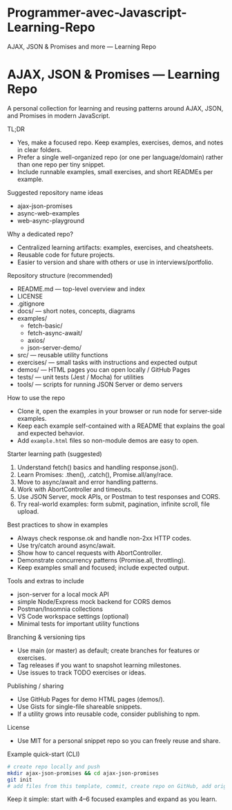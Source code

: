 # Programmer-avec-Javascript-Learning-Repo
AJAX, JSON &amp; Promises and more — Learning Repo
# AJAX, JSON & Promises — Learning Repo

A personal collection for learning and reusing patterns around AJAX, JSON, and Promises in modern JavaScript.

TL;DR
- Yes, make a focused repo. Keep examples, exercises, demos, and notes in clear folders.
- Prefer a single well-organized repo (or one per language/domain) rather than one repo per tiny snippet.
- Include runnable examples, small exercises, and short READMEs per example.

Suggested repository name ideas
- ajax-json-promises
- async-web-examples
- web-async-playground

Why a dedicated repo?
- Centralized learning artifacts: examples, exercises, and cheatsheets.
- Reusable code for future projects.
- Easier to version and share with others or use in interviews/portfolio.

Repository structure (recommended)
- README.md                 — top-level overview and index
- LICENSE
- .gitignore
- docs/                     — short notes, concepts, diagrams
- examples/
  - fetch-basic/
  - fetch-async-await/
  - axios/
  - json-server-demo/
- src/                      — reusable utility functions
- exercises/                — small tasks with instructions and expected output
- demos/                    — HTML pages you can open locally / GitHub Pages
- tests/                    — unit tests (Jest / Mocha) for utilities
- tools/                    — scripts for running JSON Server or demo servers

How to use the repo
- Clone it, open the examples in your browser or run node for server-side examples.
- Keep each example self-contained with a README that explains the goal and expected behavior.
- Add `example.html` files so non-module demos are easy to open.

Starter learning path (suggested)
1. Understand fetch() basics and handling response.json().
2. Learn Promises: .then(), .catch(), Promise.all/any/race.
3. Move to async/await and error handling patterns.
4. Work with AbortController and timeouts.
5. Use JSON Server, mock APIs, or Postman to test responses and CORS.
6. Try real-world examples: form submit, pagination, infinite scroll, file upload.

Best practices to show in examples
- Always check response.ok and handle non-2xx HTTP codes.
- Use try/catch around async/await.
- Show how to cancel requests with AbortController.
- Demonstrate concurrency patterns (Promise.all, throttling).
- Keep examples small and focused; include expected output.

Tools and extras to include
- json-server for a local mock API
- simple Node/Express mock backend for CORS demos
- Postman/Insomnia collections
- VS Code workspace settings (optional)
- Minimal tests for important utility functions

Branching & versioning tips
- Use main (or master) as default; create branches for features or exercises.
- Tag releases if you want to snapshot learning milestones.
- Use issues to track TODO exercises or ideas.

Publishing / sharing
- Use GitHub Pages for demo HTML pages (demos/).
- Use Gists for single-file shareable snippets.
- If a utility grows into reusable code, consider publishing to npm.

License
- Use MIT for a personal snippet repo so you can freely reuse and share.

Example quick-start (CLI)
```bash
# create repo locally and push
mkdir ajax-json-promises && cd ajax-json-promises
git init
# add files from this template, commit, create repo on GitHub, add origin, push
```

Keep it simple: start with 4–6 focused examples and expand as you learn.
